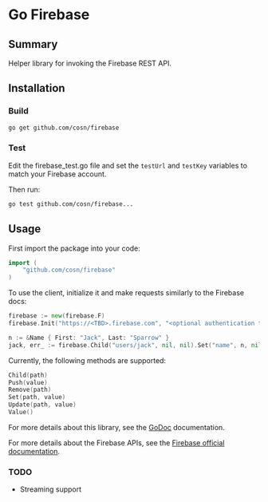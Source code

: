 Go Firebase
========

## Summary

Helper library for invoking the Firebase REST API.

## Installation

### Build

```sh
go get github.com/cosn/firebase
```

### Test

Edit the firebase_test.go file and set the ```testUrl``` and ```testKey``` variables to match your Firebase account.

Then run:
```sh
go test github.com/cosn/firebase...
```

## Usage

First import the package into your code:
```go
import (
    "github.com/cosn/firebase"
)
```

To use the client, initialize it and make requests similarly to the Firebase docs:
```go
firebase := new(firebase.F)
firebase.Init("https://<TBD>.firebase.com", "<optional authentication token>", nil)

n := &Name { First: "Jack", Last: "Sparrow" }
jack, err_ := firebase.Child("users/jack", nil, nil).Set("name", n, nil)
```

Currently, the following methods are supported:
```go
Child(path)
Push(value)
Remove(path)
Set(path, value)
Update(path, value)
Value()
```

For more details about this library, see the [GoDoc](http://godoc.org/github.com/cosn/firebase) documentation.

For more details about the Firebase APIs, see the [Firebase official documentation](https://www.firebase.com/docs/).

### TODO

- Streaming support
